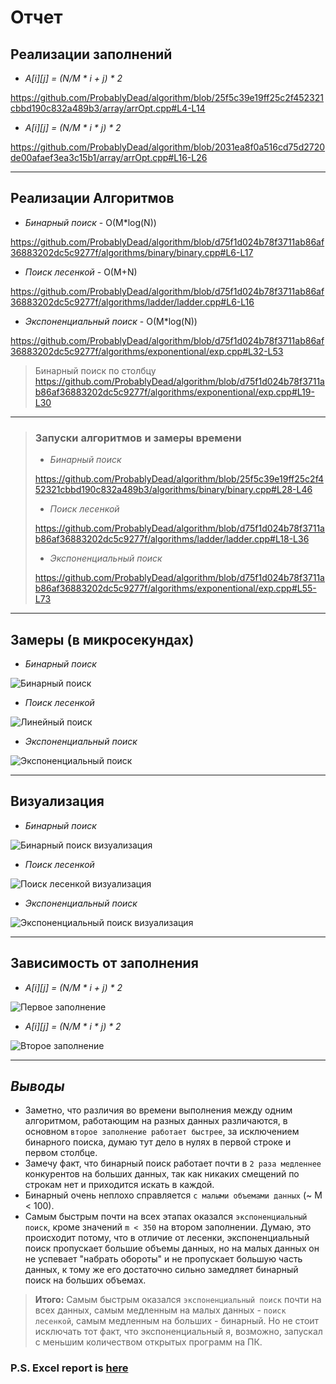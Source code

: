 # Отчет

## Реализации заполнений
* _A[i][j] = (N/M * i + j) * 2_

https://github.com/ProbablyDead/algorithm/blob/25f5c39e19ff25c2f452321cbbd190c832a489b3/array/arrOpt.cpp#L4-L14

* _A[i][j] = (N/M * i * j) * 2_

https://github.com/ProbablyDead/algorithm/blob/2031ea8f0a516cd75d2720de00afaef3ea3c15b1/array/arrOpt.cpp#L16-L26

---

## Реализации Алгоритмов

* _Бинарный поиск_ - O(M*log(N))

https://github.com/ProbablyDead/algorithm/blob/d75f1d024b78f3711ab86af36883202dc5c9277f/algorithms/binary/binary.cpp#L6-L17

* _Поиск лесенкой_  - O(M+N)

https://github.com/ProbablyDead/algorithm/blob/d75f1d024b78f3711ab86af36883202dc5c9277f/algorithms/ladder/ladder.cpp#L6-L16

* _Экспоненциальный поиск_ - O(M*log(N))

https://github.com/ProbablyDead/algorithm/blob/d75f1d024b78f3711ab86af36883202dc5c9277f/algorithms/exponentional/exp.cpp#L32-L53

> Бинарный поиск по столбцу
> https://github.com/ProbablyDead/algorithm/blob/d75f1d024b78f3711ab86af36883202dc5c9277f/algorithms/exponentional/exp.cpp#L19-L30

---

> ### Запуски алгоритмов и замеры времени
>
> * _Бинарный поиск_
> 
> https://github.com/ProbablyDead/algorithm/blob/25f5c39e19ff25c2f452321cbbd190c832a489b3/algorithms/binary/binary.cpp#L28-L46
> 
> * _Поиск лесенкой_
> 
> https://github.com/ProbablyDead/algorithm/blob/d75f1d024b78f3711ab86af36883202dc5c9277f/algorithms/ladder/ladder.cpp#L18-L36
>
> * _Экспоненциальный поиск_
> 
> https://github.com/ProbablyDead/algorithm/blob/d75f1d024b78f3711ab86af36883202dc5c9277f/algorithms/exponentional/exp.cpp#L55-L73
> 

---

## Замеры (в микросекундах)

* _Бинарный поиск_

![Бинарный поиск](.readmeStuff/measurements/binary.png)

* _Поиск лесенкой_

![Линейный поиск](.readmeStuff/measurements/ladder.png)


* _Экспоненциальный поиск_

![Экспоненциальный поиск](.readmeStuff/measurements/exponential.png)

---

## Визуализация

* _Бинарный поиск_

![Бинарный поиск визуализация](.readmeStuff/visualizations/binary.png)

* _Поиск лесенкой_

![Поиск лесенкой визуализация](.readmeStuff/visualizations/ladder.png)

* _Экспоненциальный поиск_

![Экспоненциальный поиск визуализация](.readmeStuff/visualizations/exponential.png)

---

## Зависимость от заполнения

* _A[i][j] = (N/M * i + j) * 2_

![Первое заполнение](.readmeStuff/visualizations/firstFill.png)

* _A[i][j] = (N/M * i * j) * 2_

![Второе заполнение](.readmeStuff/visualizations/secondFill.png)

---

## _Выводы_

* Заметно, что различия во времени выполнения между одним алгоритмом, работающим на разных данных различаются, 
в основном `второе заполнение работает быстрее`, за исключением бинарного поиска, думаю тут дело в нулях в первой строке
и первом столбце.
* Замечу факт, что бинарный поиск работает почти в `2 раза медленнее` конкурентов на больших данных, так как никаких 
смещений по строкам нет 
и приходится искать в каждой.
* Бинарный очень неплохо справляется `с малыми объемами данных` (~ М < 100).
* Самым быстрым почти на всех этапах оказался `экспоненциальный поиск`, кроме значений `m < 350` на втором заполнении. 
Думаю, это происходит потому, что в отличие от лесенки, экспоненциальный поиск пропускает большие объемы данных, 
но на малых данных он не успевает "набрать обороты" и не пропускает большую часть данных, к тому же его достаточно сильно 
замедляет бинарный поиск на больших объемах.

> __Итого:__ Самым быстрым оказался `экспоненциальный поиск` почти на всех данных,
> самым медленным на малых данных - `поиск лесенкой`, самым медленным на больших - бинарный.
> Но не стоит исключать тот факт, что экспоненциальный я, возможно, запускал с меньшим количеством открытых программ на ПК. 

### P.S. Excel report is [here](https://docs.google.com/spreadsheets/d/1FrxqawflBV525azESpkDQXcTIUvimMBtfz8EOFm53jg/edit?usp=sharing)
